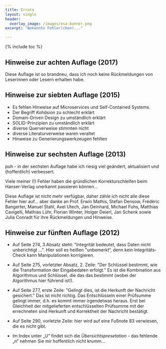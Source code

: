 ```yaml
---
title: Errata
layout: single
header:
  overlay_image: /images/esa-banner.png
excerpt: "Bekannte Fehler(chen)..."

---
```


{% include toc %}

## Hinweise zur achten Auflage (2017)

Diese Auflage ist so brandneu, dass ich noch keine Rückmeldungen
von Leserinnen oder Lesern erhalten habe.

## Hinweise zur siebten Auflage (2015)

* Es fehlen Hinweise auf Microservices und Self-Contained Systems.
* Der Begriff _Kohäsion_ zu schlecht erklärt
* Domain-Driven Design zu umständlich erklärt
* SOLID-Prinzipien zu umständlich erklärt
* diverse Querverweise stimmten nicht
* diverse Literaturverweise waren veraltet
* Hinweise zu Generierungswerkzeugen fehlten

## Hinweise zur sechsten Auflage (2013)
puh - in der sechsten Auflage habe ich riesig viel geändert, aktualisiert und (hoffentlich) verbessert.

Viele meiner (!) Fehler haben die gründlichen Korrekturschleifen beim
Hanser-Verlag unerkannt passieren können...

Diese Auflage ist nicht mehr verfügbar, daher zähle ich nicht alle
diese Fehler hier auf... aber danke an Prof. Erwin Mathis,
Stefan Densow, Frédéric Bangerter, Manuel Stahl, Axel Utech, Jan Deinhard,
Michael Fuhs, Matthias Cavigelli, Mathias Lühr, Florian Winter,
Holger Deierl, Jan Schenk sowie Julia Conradt für ihre Rückmeldungen
und Hinweise.


## Hinweise zur fünften Auflage (2012)

* Auf Seite 274, 3.Absatz steht: "Integrität bedeutet, dass Daten nicht unberichtigt ...". Hier soll es heißen "unbemerkt“, denn kein Integritäts-Check kann Manipulationen korrigieren.
* Auf Seite 275, vorletzter Absatz, 2. Zeile: "Der Schlüssel bestimmt, wie die Transformation der Eingabedaten erfolgt." Es ist die Kombination aus Algorithmus und Schlüssel, die das das bestimmt (wobei der Algorithmus hier führend ist!).
* Auf Seite 277, erste Zeile: "Gelingt dies, ist die Herkunft der Nachricht gesichert." Das ist nicht richtig. Das Entschlüsseln einer Prüfsumme gelingt immer, d.h. es kommt immer irgendetwas heraus. Erst bei Gleichheit der mitgelieferten entschlüsselten Prüfsumme mit der errechneten sind Herkunft und Korrektheit der Nachricht bestätigt.
* Auf Seite 290, vorletzte Zeile: hier wird auf eine Fußnote 83 verwiesen, die es nicht gibt.

* Im Index unter „U“ findet sich die _Übersichtspresetation_ - das fehlende „n“ nehmen Sie mir hoffentlich nicht krumm...
